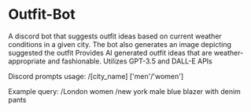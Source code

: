 # Outfit-Bot
A discord bot that suggests outfit ideas based on current weather conditions in a given city.  The bot also generates an image depicting suggested the outfit
Provides AI generated outfit ideas that are weather-appropriate and fashionable.
Utilizes GPT-3.5 and DALL-E APIs

Discord prompts usage:
/[city_name] ['men'/'women']

Example query:
/London women
/new york male blue blazer with denim pants
